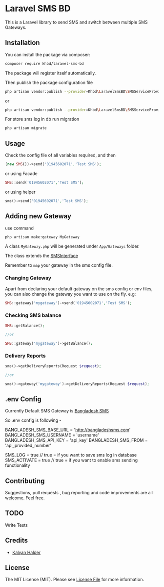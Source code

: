 # Laravel SMS BD


This is a Laravel library to send SMS and switch between multiple SMS Gateways.

## Installation

You can install the package via composer:

``` bash
composer require khbd/laravel-sms-bd
```
The package will register itself automatically.

Then publish the package configuration file

```bash
php artisan vendor:publish --provider=Khbd\LaravelSmsBD\SMSServiceProvider
```
or
```bash
php artisan vendor:publish --provider=Khbd\LaravelSmsBD\SMSServiceProvider  --tag="sms"
```
For store sms log in db run migration
```bash
php artisan migrate
```
## Usage

Check the config file of all variables required, and then

```php
(new SMS())->send('01945602071','Test SMS');
```
or using Facade

```php
SMS::send('01945602071','Test SMS');
```

or using helper

```php
sms()->send('01945602071','Test SMS');
```

## Adding new Gateway

use command 
```bash
php artisan make:gateway MyGateway
```

A class `MyGateway.php` will be generated under `App/Gateways` folder.

The class extends the [SMSInterface]()

Remember to `map` your gateway in the sms config file.

### Changing Gateway

Apart from declaring your default gateway on the sms config or env files, you can also change the gateway you want to use on the fly. e.g: 

```php
SMS::gateway('mygateway')->send('01945602071','Test SMS');
```

### Checking SMS balance

```php
SMS::getBalance();

//or

SMS::gateway('mygateway')->getBalance();

```
### Delivery Reports
```php
sms()->getDeliveryReports(Request $request);

//or

sms()->gateway('mygateway')->getDeliveryReports(Request $request);
```


## .env Config

Currently Default SMS Gateway is [Bangladesh SMS](http://bangladeshsms.com/)

So .env config is following -

BANGLADESH_SMS_BASE_URL = 'http://bangladeshsms.com'
BANGLADESH_SMS_USERNAME = 'username'
BANGLADESH_SMS_API_KEY = 'api_key'
BANGLADESH_SMS_FROM = 'api_provided_number'

SMS_LOG = true  // true = if you want to save sms log in database
SMS_ACTIVATE = true // true = if you want to enable sms sending functionality 


## Contributing

Suggestions, pull requests , bug reporting and code improvements are all welcome. Feel free.

## TODO

Write Tests

## Credits

- [Kalyan Halder](https://github.com/kalyan312)

## License

The MIT License (MIT). Please see [License File](LICENSE) for more information.

